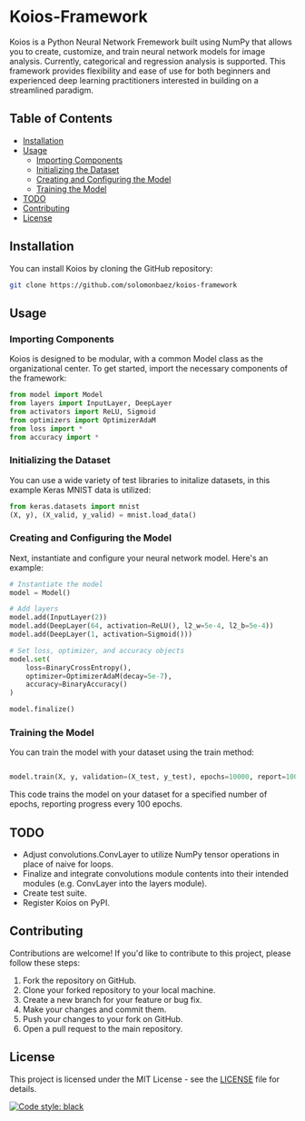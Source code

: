 # Koios-Framework
Koios is a Python Neural Network Fremework built using NumPy that allows you to create, customize, and train neural network models for image analysis. Currently, categorical and regression analysis is supported. This framework provides flexibility and ease of use for both beginners and experienced deep learning practitioners interested in building on a streamlined paradigm.

## Table of Contents

- [Installation](#installation)
- [Usage](#usage)
  - [Importing Components](#importing-components)
  - [Initializing the Dataset](#initializing-the-dataset)
  - [Creating and Configuring the Model](#creating-and-configuring-the-model)
  - [Training the Model](#training-the-model)
- [TODO](#todo)
- [Contributing](#contributing)
- [License](#license)

## Installation

You can install Koios by cloning the GitHub repository:

```bash
git clone https://github.com/solomonbaez/koios-framework
```

## Usage
### Importing Components

Koios is designed to be modular, with a common Model class as the organizational center. 
To get started, import the necessary components of the framework:

```python
from model import Model
from layers import InputLayer, DeepLayer
from activators import ReLU, Sigmoid
from optimizers import OptimizerAdaM
from loss import *
from accuracy import *
```

### Initializing the Dataset

You can use a wide variety of test libraries to initalize datasets, in this example Keras MNIST data is utilized:

```python
from keras.datasets import mnist
(X, y), (X_valid, y_valid) = mnist.load_data()
```

### Creating and Configuring the Model

Next, instantiate and configure your neural network model. Here's an example:

```python
# Instantiate the model
model = Model()

# Add layers
model.add(InputLayer(2))
model.add(DeepLayer(64, activation=ReLU(), l2_w=5e-4, l2_b=5e-4))
model.add(DeepLayer(1, activation=Sigmoid()))

# Set loss, optimizer, and accuracy objects
model.set(
    loss=BinaryCrossEntropy(),
    optimizer=OptimizerAdaM(decay=5e-7),
    accuracy=BinaryAccuracy()
)

model.finalize()
```

### Training the Model

You can train the model with your dataset using the train method:

```python

model.train(X, y, validation=(X_test, y_test), epochs=10000, report=100)
```

This code trains the model on your dataset for a specified number of epochs, reporting progress every 100 epochs.

## TODO
- Adjust convolutions.ConvLayer to utilize NumPy tensor operations in place of naive for loops.
- Finalize and integrate convolutions module contents into their intended modules (e.g. ConvLayer into the layers module).
- Create test suite.
- Register Koios on PyPI.

## Contributing

Contributions are welcome! If you'd like to contribute to this project, please follow these steps:

1. Fork the repository on GitHub.
2. Clone your forked repository to your local machine.
3. Create a new branch for your feature or bug fix.
4. Make your changes and commit them.
5. Push your changes to your fork on GitHub.
6. Open a pull request to the main repository.

## License

This project is licensed under the MIT License - see the [LICENSE](LICENSE) file for details.

[![Code style: black](https://img.shields.io/badge/code%20style-black-000000.svg)](https://github.com/psf/black)
